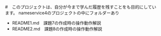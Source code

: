 #　このプロジェクトは、自分が今まで学んだ履歴を残すことをも目的にしています。
nameservice4のプロジェクトの中にフォルダーあり

- README1.md　課題7の作成時の操作動作解説
- README2.md　課題8の作成時の操作動作解説
